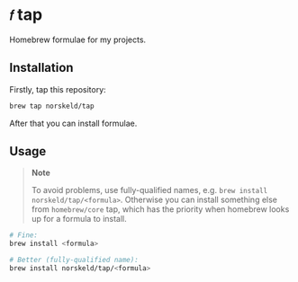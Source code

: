 # `𝑓` tap

Homebrew formulae for my projects.

## Installation

Firstly, tap this repository:

```bash
brew tap norskeld/tap
```

After that you can install formulae.

## Usage

> **Note**
>
> To avoid problems, use fully-qualified names, e.g. `brew install norskeld/tap/<formula>`. Otherwise you can install something else from `homebrew/core` tap, which has the priority when homebrew looks up for a formula to install.

```bash
# Fine:
brew install <formula>

# Better (fully-qualified name):
brew install norskeld/tap/<formula>
```
